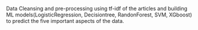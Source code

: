 Data Cleansing and pre-processing using tf-idf of the articles and building ML models(LogisticRegression, Decisiontree, RandonForest, SVM, XGboost) to predict the five important aspects of the data.
